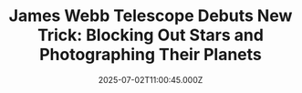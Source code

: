---
title: "James Webb Telescope Debuts New Trick: Blocking Out Stars and Photographing Their Planets"
date: 2025-07-02T11:00:45.000Z
category: Human Kindness
externalLink: "https://www.goodnewsnetwork.org/james-webb-telescope-debuts-new-trick-blocking-out-stars-and-photographing-their-planets/"
image: ""
excerpt: "Since its debut in 2021, the James Webb Space Telescope has dazzled viewers with its infrared images of galaxies, nebulae, stars, and even our own solar system’s planets. Now, the most expensive telescope ever made has unveiled a new trick—a coronagraph, which allows it to block the light of a star and see what small […] The post James Webb…"
---